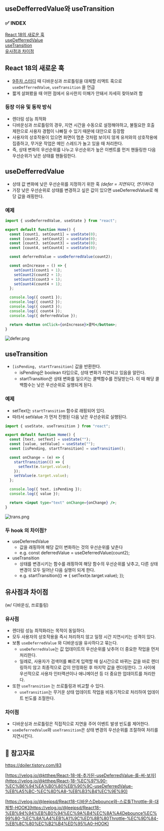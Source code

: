 ## useDefferredValue와 useTransition

### ✅ INDEX

[React 18의 새로운 훅](#react-18의-새로운-훅)  
[useDefferredValue](#usedefferredvalue)  
[useTransition](#usetransition)  
[유사점과 차이점](#유사점과-차이점)

## React 18의 새로운 훅

- [9주차 스터디]() 때 디바운싱과 쓰로틀링을 대체할 리액트 훅으로 `useDefferredValue`, `useTransition` 을 언급
- 짧게 살펴봤을 때 어떤 점에서 유사한지 이해가 안돼서 자세히 찾아보려 함

### 등장 이유 및 동작 방식

- 렌더링 성능 최적화
- 디바운싱과 쓰로틀링의 경우, 지연 시간을 수동으로 설정해야하고, 불필요한 호출 제한으로 사용자 경험이 나빠질 수 있기 때문에 대안으로 등장함
- 사용자의 상호작용이 있으면 화면이 멈춘 것처럼 보이지 않게 유저와의 상호작용에 집중하고, 무거운 작업은 메인 스레드가 놀고 있을 때 처리한다.
- 즉, 상태 변화의 우선순위를 나누고 우선순위가 높은 이벤트를 먼저 핸들링한 다음 우선순위가 낮은 상태를 핸들링한다.

## useDefferredValue

- 상태 값 변화에 낮은 우선순위를 지정하기 위한 훅 _(defer = 지연되다, 연기하다)_
- 가장 낮은 우선순위로 상태를 변경하고 싶은 값이 있으면 useDeferredValue로 해당 값을 래핑한다.

### 예제

```jsx
import { useDeferredValue, useState } from "react";

export default function Home() {
  const [count1, setCount1] = useState(0);
  const [count2, setCount2] = useState(0);
  const [count3, setCount3] = useState(0);
  const [count4, setCount4] = useState(0);

  const deferredValue = useDeferredValue(count2);

  const onIncrease = () => {
    setCount1(count1 + 1);
    setCount2(count2 + 1);
    setCount3(count3 + 1);
    setCount4(count4 + 1);
  };

  console.log({ count1 });
  console.log({ count2 });
  console.log({ count3 });
  console.log({ count4 });
  console.log({ deferredValue });

  return <button onClick={onIncrease}>클릭</button>;
}
```

![defer.png](https://github.com/bloblog/fe-cs-study-2024/blob/bloblog-week10/bloblog/useDefferredValue%EA%B3%BC%20useTransition/image/defer.png?raw=true)

## useTransition

- `[isPending, startTransition]` 값을 반환한다.
  - isPending은 boolean 타입으로, 상태 변화가 지연되고 있음을 알린다.
  - startTransition은 상태 변화를 일으키는 콜백함수를 전달받는다. 이 때 해당 콜백함수는 낮은 우선순위로 실행되게 된다.

### 예제

- setText는 `startTransition` 함수로 래핑되어 있다.
- 따라서 setValue 가 먼저 진행된 다음 낮은 우선순위로 실행된다.

```jsx
import { useState, useTransition } from "react";

export default function Home() {
  const [text, setText] = useState("");
  const [value, setValue] = useState("");
  const [isPending, startTransition] = useTransition();

  const onChange = (e) => {
    startTransition(() => {
      setText(e.target.value);
    });
    setValue(e.target.value);
  };

  console.log({ text, isPending });
  console.log({ value });

  return <input type="text" onChange={onChange} />;
}
```

![trans.png](https://github.com/bloblog/fe-cs-study-2024/blob/bloblog-week10/bloblog/useDefferredValue%EA%B3%BC%20useTransition/image/trans.png?raw=true)

### 두 hook 의 차이점?

- useDeferredValue
  - 값을 래핑하여 해당 값이 변화하는 것의 우선순위를 낮춘다
  - e.g. const deferredValue = useDeferredValue(count2);
- useTransition
  - 상태를 변경시키는 함수를 래핑하여 해당 함수의 우선순위를 낮추고, 다른 상태변경이 모두 일어난 다음 실행이 되게 한다.
  - e.g. startTransition(() => { setText(e.target.value); });

## 유사점과 차이점

(w/ 디바운싱, 쓰로틀링)

### 유사점

- 렌더링 성능 최적화라는 목적이 동일하다.
- 모두 사용자의 상호작용을 즉시 처리하지 않고 일정 시간 지연시키는 성격이 있다.
- 보통 `useDeferredValue` 와 디바운싱을 유사하다고 묶는다.
  - `useDeferredValue`는 값 업데이트의 우선순위를 낮추어 더 중요한 작업을 먼저 처리한다.
  - 일례로, 사용자가 검색어를 빠르게 입력할 때 실시간으로 바뀌는 값을 바로 렌더링하지 않고 최종적으로 값이 안정화된 후 마지막 값을 렌더링한다. 그 사이에 우선적으로 사용자 인터랙션이나 애니메이션 등 더 중요한 업데이트를 처리한다.
- 또한 `useTransition` 는 쓰로틀링과 비교할 수 있다.
  - `useTransition`는 무거운 상태 업데이트 작업을 비동기적으로 처리하여 업데이트 빈도를 조절한다.

### 차이점

- 디바운싱과 쓰로틀링은 직접적으로 지연을 주어 이벤트 발생 빈도를 제어한다.
- `useDeferredValue`와 `useTransition`은 상태 변경의 우선순위를 조절하여 처리를 지연시킨다.

## 👀 참고자료

https://doiler.tistory.com/83

[https://velog.io/@ktthee/React-18-에-추가된-useDeferredValue-를-써-보자](https://velog.io/@ktthee/React-18-%EC%97%90-%EC%B6%94%EA%B0%80%EB%90%9C-useDeferredValue-%EB%A5%BC-%EC%8D%A8-%EB%B3%B4%EC%9E%90)

[https://velog.io/@leejpsd/React18-디바운스Debounce와-스로틀Throttle-을-대체할-HOOK](https://velog.io/@leejpsd/React18-%EB%94%94%EB%B0%94%EC%9A%B4%EC%8A%A4Debounce%EC%99%80-%EC%8A%A4%EB%A1%9C%ED%8B%80Throttle-%EC%9D%84-%EB%8C%80%EC%B2%B4%ED%95%A0-HOOK)
